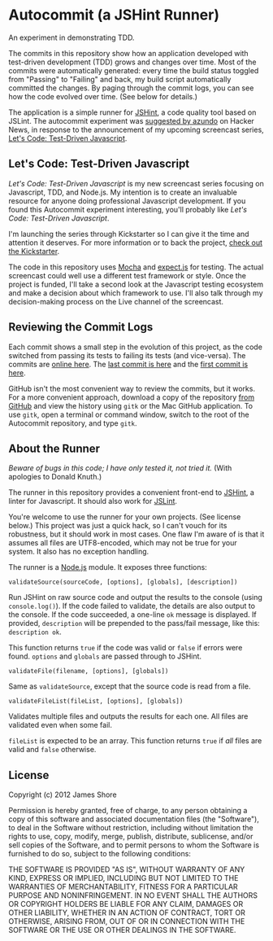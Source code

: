 Autocommit (a JSHint Runner)
============================
An experiment in demonstrating TDD.

The commits in this repository show how an application developed with test-driven development (TDD) grows and changes over time. Most of the commits were automatically generated: every time the build status toggled from "Passing" to "Failing" and back, my build script automatically committed the changes. By paging through the commit logs, you can see how the code evolved over time. (See below for details.)

The application is a simple runner for [JSHint](http://www.jshint.com), a code quality tool based on JSLint. The autocommit experiment was [suggested by azundo](http://news.ycombinator.com/item?id=3977616) on Hacker News, in response to the announcement of my upcoming screencast series, [Let's Code: Test-Driven Javascript](http://letscodejavascript.com).

Let's Code: Test-Driven Javascript
---------
*Let's Code: Test-Driven Javascript* is my new screencast series focusing on Javascript, TDD, and Node.js. My intention is to create an invaluable resource for anyone doing professional Javascript development. If you found this Autocommit experiment interesting, you'll probably like *Let's Code: Test-Driven Javascript*. 

I'm launching the series through Kickstarter so I can give it the time and attention it deserves. For more information or to back the project, [check out the Kickstarter](http://letscodejavascript.com).

The code in this repository uses [Mocha](http://visionmedia.github.com/mocha/) and [expect.js](https://github.com/LearnBoost/expect.js) for testing. The actual screencast could well use a different test framework or style. Once the project is funded, I'll take a second look at the Javascript testing ecosystem and make a decision about which framework to use. I'll also talk through my decision-making process on the Live channel of the screencast.

Reviewing the Commit Logs
----------
Each commit shows a small step in the evolution of this project, as the code switched from passing its tests to failing its tests (and vice-versa). The commits are [online here](https://github.com/jamesshore/Autocommit/commits/). The [last commit is here](https://github.com/jamesshore/Autocommit/commit/917cc3e3404ee894242e674652e7848f946bd6e6) and the [first commit is here](https://github.com/jamesshore/Autocommit/commit/da08ab8f1ec8480eb78df1689e2c48dbd16f8aaf).

GitHub isn't the most convenient way to review the commits, but it works. For a more convenient approach, download a copy of the repository [from GitHub](https://github.com/jamesshore/Autocommit) and view the history using `gitk` or the Mac GitHub application. To use `gitk`, open a terminal or command window, switch to the root of the Autocommit repository, and type `gitk`.

About the Runner
----------
*Beware of bugs in this code; I have only tested it, not tried it.* (With apologies to Donald Knuth.)

The runner in this repository provides a convenient front-end to [JSHint](http://www.jshint.com), a linter for Javascript. It should also work for [JSLint](http://www.jslint.com/). 

You're welcome to use the runner for your own projects. (See license below.) This project was just a quick hack, so I can't vouch for its robustness, but it should work in most cases. One flaw I'm aware of is that it assumes all files are UTF8-encoded, which may not be true for your system. It also has no exception handling.

The runner is a [Node.js](http://nodejs.org/) module. It exposes three functions:

	validateSource(sourceCode, [options], [globals], [description])
   
Run JSHint on raw source code and output the results to the console (using `console.log()`). If the code failed to validate, the details are also output to the console. If the code succeeded, a one-line `ok` message is displayed. If provided, `description` will be prepended to the pass/fail message, like this: `description ok`.

This function returns `true` if the code was valid or `false` if errors were found. `options` and `globals` are passed through to JSHint.

	validateFile(filename, [options], [globals])
   
Same as `validateSource`, except that the source code is read from a file.

	validateFileList(fileList, [options], [globals])
	
Validates multiple files and outputs the results for each one. All files are validated even when some fail.

`fileList` is expected to be an array. This function returns `true` if *all* files are valid and `false` otherwise.


License
-------
Copyright (c) 2012 James Shore

Permission is hereby granted, free of charge, to any person obtaining a copy of this software and associated documentation files (the "Software"), to deal in the Software without restriction, including without limitation the rights to use, copy, modify, merge, publish, distribute, sublicense, and/or sell copies of the Software, and to permit persons to whom the Software is furnished to do so, subject to the following conditions:

THE SOFTWARE IS PROVIDED "AS IS", WITHOUT WARRANTY OF ANY KIND, EXPRESS OR IMPLIED, INCLUDING BUT NOT LIMITED TO THE WARRANTIES OF MERCHANTABILITY, FITNESS FOR A PARTICULAR PURPOSE AND NONINFRINGEMENT. IN NO EVENT SHALL THE AUTHORS OR COPYRIGHT HOLDERS BE LIABLE FOR ANY CLAIM, DAMAGES OR OTHER LIABILITY, WHETHER IN AN ACTION OF CONTRACT, TORT OR OTHERWISE, ARISING FROM, OUT OF OR IN CONNECTION WITH THE SOFTWARE OR THE USE OR OTHER DEALINGS IN THE SOFTWARE.
